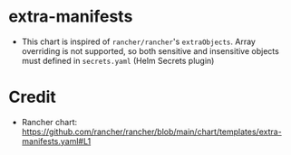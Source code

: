 # extra-manifests

- This chart is inspired of `rancher/rancher`'s `extraObjects`. Array overriding is not supported, so both sensitive and insensitive objects must defined in `secrets.yaml` (Helm Secrets plugin)


# Credit

- Rancher chart: https://github.com/rancher/rancher/blob/main/chart/templates/extra-manifests.yaml#L1
